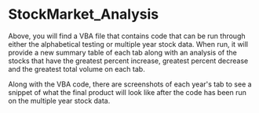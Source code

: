 # StockMarket_Analysis

Above, you will find a VBA file that contains code that can be run through either the alphabetical testing or multiple year stock data. When run, it will provide a new summary table of each tab along with an analysis of the stocks that have the greatest percent increase, greatest percent decrease and the greatest total volume on each tab. 

Along with the VBA code, there are screenshots of each year's tab to see a snippet of what the final product will look like after the code has been run on the multiple year stock data.